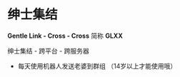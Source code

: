 # 绅士集结

**Gentle Link - Cross - Cross** 简称 **GLXX**

绅士集结 - 跨平台 - 跨服务器

- 每天使用机器人发送老婆到群组 （14岁以上才能使用哦）

